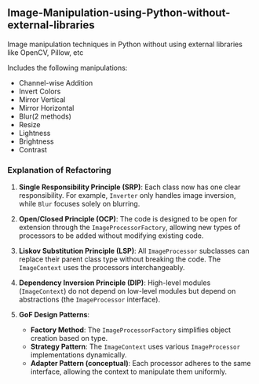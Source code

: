 Image-Manipulation-using-Python-without-external-libraries
---
Image manipulation techniques in Python without using external libraries like OpenCV, Pillow, etc

Includes the following manipulations:

- Channel-wise Addition
- Invert Colors
- Mirror Vertical
- Mirror Horizontal
- Blur(2 methods)
- Resize
- Lightness
- Brightness
- Contrast

<!-- Updated README links and corrected typos -->
<!-- Updated README links and corrected typos -->


### Explanation of Refactoring

1. **Single Responsibility Principle (SRP)**: Each class now has one clear responsibility. For example, `Inverter` only handles image inversion, while `Blur` focuses solely on blurring.

2. **Open/Closed Principle (OCP)**: The code is designed to be open for extension through the `ImageProcessorFactory`, allowing new types of processors to be added without modifying existing code.

3. **Liskov Substitution Principle (LSP)**: All `ImageProcessor` subclasses can replace their parent class type without breaking the code. The `ImageContext` uses the processors interchangeably.

4. **Dependency Inversion Principle (DIP)**: High-level modules (`ImageContext`) do not depend on low-level modules but depend on abstractions (the `ImageProcessor` interface).

5. **GoF Design Patterns**:
   - **Factory Method**: The `ImageProcessorFactory` simplifies object creation based on type.
   - **Strategy Pattern**: The `ImageContext` uses various `ImageProcessor` implementations dynamically.
   - **Adapter Pattern (conceptual)**: Each processor adheres to the same interface, allowing the context to manipulate them uniformly.


